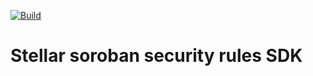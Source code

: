 [![Build](https://github.com/OpenZeppelin/soroban-security-rules-sdk/actions/workflows/build.yml/badge.svg)](https://github.com/OpenZeppelin/soroban-security-rules-sdk/actions/workflows/build.yml)

# Stellar soroban security rules SDK
